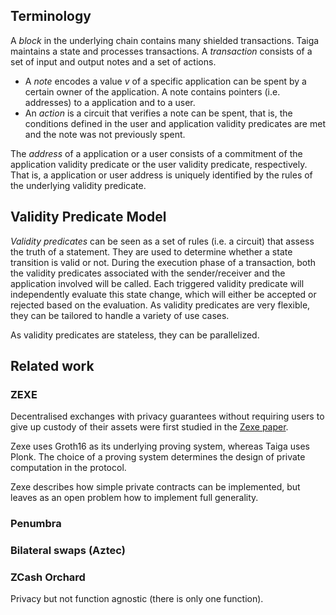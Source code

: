 
## Terminology

A *block* in the underlying chain contains many shielded transactions. Taiga maintains a state and processes transactions. A *transaction* consists of a set of input and output notes and a set of actions. 
- A *note* encodes a value $v$ of a specific application can be spent by a certain owner of the application. A note contains pointers (i.e. addresses) to a application and to a user.
- An *action* is a circuit that verifies a note can be spent, that is, the conditions defined in the user and application validity predicates are met and the note was not previously spent.

The *address* of a application or a user consists of a commitment of the application validity predicate or the user validity predicate, respectively. That is, a application or user address is uniquely identified by the rules of the underlying validity predicate.

## Validity Predicate Model

*Validity predicates* can be seen as a set of rules (i.e. a circuit) that assess the truth of a statement. They are used to determine whether a state transition is valid or not. During the execution phase of a transaction, both the validity predicates associated with the sender/receiver and the application involved will be called. Each triggered validity predicate will independently evaluate this state change, which will either be accepted or rejected based on the evaluation. As validity predicates are very flexible, they can be tailored to handle a variety of use cases.

As validity predicates are stateless, they can be parallelized.

## Related work

### ZEXE

Decentralised exchanges with privacy guarantees without requiring users to give up custody of their assets were first studied in the [Zexe paper](https://eprint.iacr.org/2018/962.pdf).

Zexe uses Groth16 as its underlying proving system, whereas Taiga uses Plonk. The choice of a proving system determines the design of private computation in the protocol.

Zexe describes how simple private contracts can be implemented, but leaves as an open problem how to implement full generality.

### Penumbra

### Bilateral swaps (Aztec)

### ZCash Orchard

Privacy but not function agnostic (there is only one function).